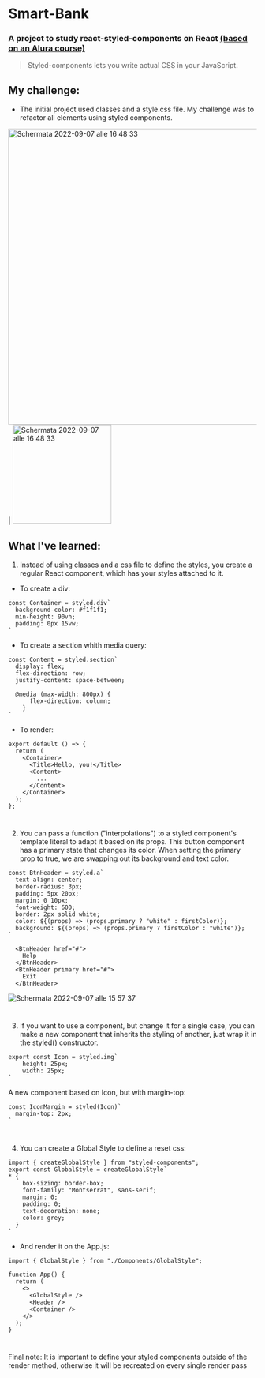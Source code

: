 # Smart-Bank

### A project to study react-styled-components on React [(based on an Alura course)](https://cursos.alura.com.br/course/react-styled-components)

> Styled-components lets you write actual CSS in your JavaScript. 

## My challenge:
- The initial project used classes and a style.css file. My challenge was to refactor all elements using styled components.

<img width="600" alt="Schermata 2022-09-07 alle 16 48 33" src="https://user-images.githubusercontent.com/104517812/188908663-7033ff2b-916d-4dad-9c19-c61a331c58ef.png">  |  <img width="200" alt="Schermata 2022-09-07 alle 16 48 33" src="https://user-images.githubusercontent.com/104517812/188909005-b0daaeef-7c40-4076-81e4-cc0f24605a94.png">




## What I've learned:
1. Instead of using classes and a css file to define the styles, you create a regular React component, which has your styles attached to it.
- To create a div:
```
const Container = styled.div`
  background-color: #f1f1f1;
  min-height: 90vh;
  padding: 0px 15vw;
`
```
- To create a section whith media query:
```
const Content = styled.section`
  display: flex;
  flex-direction: row;
  justify-content: space-between;

  @media (max-width: 800px) {
      flex-direction: column;
    }
`
```
- To render:
```
export default () => {
  return (
    <Container>
      <Title>Hello, you!</Title>
      <Content>
        ...
      </Content>
    </Container>
  );
};
```
#

2. You can pass a function ("interpolations") to a styled component's template literal to adapt it based on its props. This button component has a primary state that changes its color.  When setting the primary prop to true, we are swapping out its background and text color.
```
const BtnHeader = styled.a`
  text-align: center;
  border-radius: 3px;
  padding: 5px 20px;
  margin: 0 10px;
  font-weight: 600;
  border: 2px solid white;
  color: ${(props) => (props.primary ? "white" : firstColor)};
  background: ${(props) => (props.primary ? firstColor : "white")};
`
```

```
  <BtnHeader href="#">
    Help
  </BtnHeader>
  <BtnHeader primary href="#">
    Exit
  </BtnHeader>
```
![Schermata 2022-09-07 alle 15 57 37](https://user-images.githubusercontent.com/104517812/188896868-3b7f66bc-6391-47d5-a633-22da2402c2dc.png)

#

3. If you want to use a component, but change it for a single case, you can make a new component that inherits the styling of another, just wrap it in the styled() constructor. 

```
export const Icon = styled.img`
    height: 25px;
    width: 25px;
`
```
A new component based on Icon, but with margin-top:
```
const IconMargin = styled(Icon)`
  margin-top: 2px;
`
```

#

4. You can create a Global Style to define a reset css:
```
import { createGlobalStyle } from "styled-components";
export const GlobalStyle = createGlobalStyle`
* {
    box-sizing: border-box;
    font-family: "Montserrat", sans-serif;
    margin: 0;
    padding: 0;
    text-decoration: none;
    color: grey;
  }
`
```
- And render it on the App.js:
```
import { GlobalStyle } from "./Components/GlobalStyle";

function App() {
  return (
    <>
      <GlobalStyle />
      <Header />
      <Container />
    </>
  );
}
```

#

Final note: It is important to define your styled components outside of the render method, otherwise it will be recreated on every single render pass
